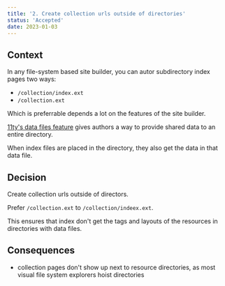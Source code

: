 ```yaml
---
title: '2. Create collection urls outside of directories'
status: 'Accepted'
date: 2023-01-03
---
```


## Context

In any file-system based site builder, you can autor subdirectory index pages two ways:

- `/collection/index.ext`
- `/collection.ext`

Which is preferrable depends a lot on the features of the site builder.

[11ty's data files feature](https://www.11ty.dev/docs/data-template-dir/) gives authors a way to provide shared data to an entire directory.

When index files are placed in the directory, they also get the data in that data file.

## Decision

Create collection urls outside of directors.

Prefer `/collection.ext` to `/collection/indeex.ext`.

This ensures that index don't get the tags and layouts of the resources in directories with data files.

## Consequences

- collection pages don't show up next to resource directories, as most visual file system explorers hoist directories

